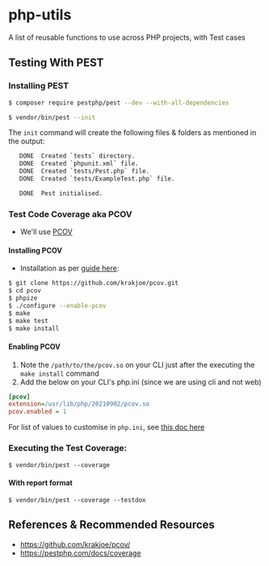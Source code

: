 # php-utils
A list of reusable functions to use across PHP projects, with Test cases

## Testing With PEST

### Installing PEST

```bash
$ composer require pestphp/pest --dev --with-all-dependencies

$ vendor/bin/pest --init
```

The `init` command will create the following files & folders as mentioned in the output:

```bash
   DONE  Created `tests` directory.
   DONE  Created `phpunit.xml` file.
   DONE  Created `tests/Pest.php` file.
   DONE  Created `tests/ExampleTest.php` file.

   DONE  Pest initialised.
```

### Test Code Coverage aka PCOV

- We'll use [PCOV](https://github.com/krakjoe/pcov)

#### Installing PCOV
- Installation as per [guide here](https://github.com/krakjoe/pcov/blob/develop/INSTALL.md):
```bash
$ git clone https://github.com/krakjoe/pcov.git
$ cd pcov
$ phpize
$ ./configure --enable-pcov
$ make
$ make test
$ make install
```

#### Enabling PCOV

1) Note the `/path/to/the/pcov.so` on your CLI just after the executing the `make install` command
2) Add the below on your CLI's php.ini (since we are using cli and not web)
```ini
[pcov]
extension=/usr/lib/php/20210902/pcov.so
pcov.enabled = 1
```

For list of values to customise in `php.ini`, see [this doc here](https://github.com/krakjoe/pcov/blob/develop/README.md#configuration)

### Executing the Test Coverage:

```
$ vendor/bin/pest --coverage
```

#### With report format

```
$ vendor/bin/pest --coverage --testdox
```


## References & Recommended Resources

- https://github.com/krakjoe/pcov/
- https://pestphp.com/docs/coverage


